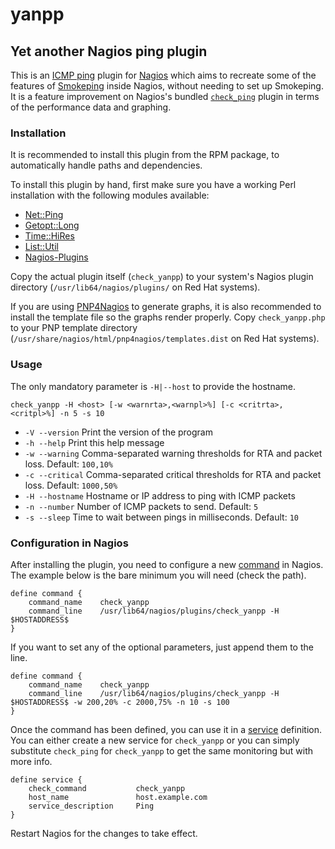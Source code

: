 # yanpp
## Yet another Nagios ping plugin

This is an [ICMP ping](https://en.wikipedia.org/wiki/Ping_(networking_utility)) plugin
for [Nagios](https://www.nagios.org/) which aims to recreate some of the features of
[Smokeping](http://oss.oetiker.ch/smokeping/) inside Nagios, without needing to
set up Smokeping. It is a feature improvement on Nagios's bundled
[`check_ping`](https://www.monitoring-plugins.org/doc/man/check_ping.html)
plugin in terms of the performance data and graphing.

### Installation

It is recommended to install this plugin from the RPM package, to automatically handle
paths and dependencies.

To install this plugin by hand, first make sure you have a working Perl installation
with the following modules available:
* [Net::Ping](http://search.cpan.org/~smpeters/Net-Ping-2.41/lib/Net/Ping.pm)
* [Getopt::Long](http://search.cpan.org/~rse/lcwa-1.0.0/lib/getoptlong/Long.pm)
* [Time::HiRes](http://search.cpan.org/dist/Time-HiRes/HiRes.pm)
* [List::Util](http://search.cpan.org/~pevans/Scalar-List-Utils-1.45/lib/List/Util.pm)
* [Nagios-Plugins](https://nagios-plugins.org/)

Copy the actual plugin itself (`check_yanpp`) to your system's Nagios plugin directory
(`/usr/lib64/nagios/plugins/` on Red Hat systems).

If you are using [PNP4Nagios](https://docs.pnp4nagios.org/start) to generate graphs,
it is also recommended to install the template file so the graphs render properly.
Copy `check_yanpp.php` to your PNP template directory
(`/usr/share/nagios/html/pnp4nagios/templates.dist` on Red Hat systems).

### Usage

The only mandatory parameter is `-H|--host` to provide the hostname.

```
check_yanpp -H <host> [-w <warnrta>,<warnpl>%] [-c <critrta>,<critpl>%] -n 5 -s 10
```

* `-V --version`    Print the version of the program
* `-h --help`       Print this help message
* `-w --warning`    Comma-separated warning thresholds for RTA and packet loss. Default: `100,10%`
* `-c --critical`   Comma-separated critical thresholds for RTA and packet loss. Default: `1000,50%`
* `-H --hostname`   Hostname or IP address to ping with ICMP packets
* `-n --number`     Number of ICMP packets to send. Default: `5`
* `-s --sleep`      Time to wait between pings in milliseconds. Default: `10`

### Configuration in Nagios

After installing the plugin, you need to configure a new
[command](https://assets.nagios.com/downloads/nagioscore/docs/nagioscore/3/en/objectdefinitions.html#command)
in Nagios. The example below is the bare minimum you will need (check the path).

```
define command {
    command_name    check_yanpp
    command_line    /usr/lib64/nagios/plugins/check_yanpp -H $HOSTADDRESS$
}
```

If you want to set any of the optional parameters, just append them to the line.

```
define command {
    command_name    check_yanpp
    command_line    /usr/lib64/nagios/plugins/check_yanpp -H $HOSTADDRESS$ -w 200,20% -c 2000,75% -n 10 -s 100
}
```

Once the command has been defined, you can use it in a
[service](https://assets.nagios.com/downloads/nagioscore/docs/nagioscore/3/en/objectdefinitions.html#service)
definition. You can either create a new service for `check_yanpp` or you can simply substitute `check_ping`
for `check_yanpp` to get the same monitoring but with more info.

```
define service {
    check_command           check_yanpp
    host_name               host.example.com
    service_description     Ping
}
```

Restart Nagios for the changes to take effect.
